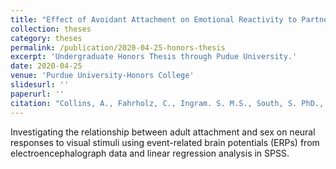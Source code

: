 ```yaml
---
title: "Effect of Avoidant Attachment on Emotional Reactivity to Partner's Face"
collection: theses
category: theses
permalink: /publication/2020-04-25-honors-thesis
excerpt: 'Undergraduate Honors Thesis through Pudue University.'
date: 2020-04-25
venue: 'Purdue University-Honors College'
slidesurl: ''
paperurl: ''
citation: "Collins, A., Fahrholz, C., Ingram. S. M.S., South, S. PhD., Foti, D. Ph.D. (2020). &quot;Effect of Avoidant Attachment on Emotional Reactivity to Partner's Face .&quot; <i>Purdue University Undergraduate Research</i>. 1(1)."
---
```


Investigating the relationship between adult attachment and sex on neural responses to visual stimuli using event-related brain potentials (ERPs) from electroencephalograph data and linear regression analysis in SPSS. 
